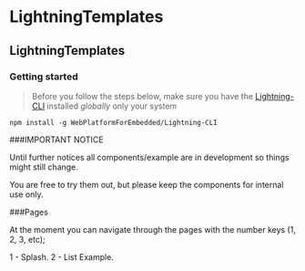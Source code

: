 # LightningTemplates

## LightningTemplates

### Getting started

> Before you follow the steps below, make sure you have the
[Lightning-CLI](https://github.com/WebPlatformForEmbedded/Lightning-CLI) installed _globally_ only your system

```
npm install -g WebPlatformForEmbedded/Lightning-CLI
```

###IMPORTANT NOTICE

Until further notices all components/example are in development so things might still change.

You are free to try them out, but please keep the components for internal use only.

###Pages

At the moment you can navigate through the pages with the number keys (1, 2, 3, etc);

1 - Splash.
2 - List Example.